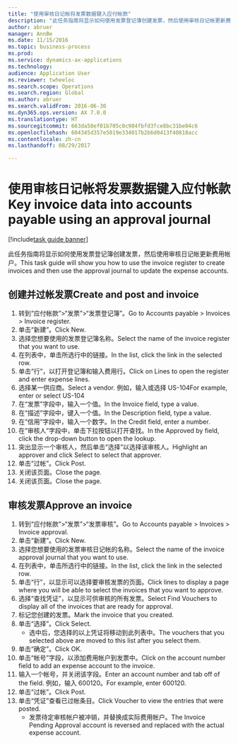 ```yaml
--- 
title: "使用审核日记帐将发票数据键入应付帐款"
description: "此任务指南将显示如何使用发票登记簿创建发票，然后使用审核日记帐更新费用帐户。"
author: abruer
manager: AnnBe
ms.date: 11/15/2016
ms.topic: business-process
ms.prod: 
ms.service: dynamics-ax-applications
ms.technology: 
audience: Application User
ms.reviewer: twheeloc
ms.search.scope: Operations
ms.search.region: Global
ms.author: abruer
ms.search.validFrom: 2016-06-30
ms.dyn365.ops.version: AX 7.0.0
ms.translationtype: HT
ms.sourcegitcommit: 663da58ef01b705c0c984fbfd3fce8bc31be04c6
ms.openlocfilehash: 604345d357e5019e334017b2b6d0413f40818acc
ms.contentlocale: zh-cn
ms.lasthandoff: 08/29/2017

---
```

# <a name="key-invoice-data-into-accounts-payable-using-an-approval-journal"></a><span data-ttu-id="dc211-103">使用审核日记帐将发票数据键入应付帐款</span><span class="sxs-lookup"><span data-stu-id="dc211-103">Key invoice data into accounts payable using an approval journal</span></span>

[!include[task guide banner](../../includes/task-guide-banner.md)]

<span data-ttu-id="dc211-104">此任务指南将显示如何使用发票登记簿创建发票，然后使用审核日记帐更新费用帐户。</span><span class="sxs-lookup"><span data-stu-id="dc211-104">This task guide will show you how to use the invoice register to create invoices and then use the approval journal to update the expense accounts.</span></span>


## <a name="create-and-post-and-invoice"></a><span data-ttu-id="dc211-105">创建并过帐发票</span><span class="sxs-lookup"><span data-stu-id="dc211-105">Create and post and invoice</span></span>
1. <span data-ttu-id="dc211-106">转到“应付帐款”>“发票”>“发票登记簿”。</span><span class="sxs-lookup"><span data-stu-id="dc211-106">Go to Accounts payable > Invoices > Invoice register.</span></span>
2. <span data-ttu-id="dc211-107">单击“新建”。</span><span class="sxs-lookup"><span data-stu-id="dc211-107">Click New.</span></span>
3. <span data-ttu-id="dc211-108">选择您想要使用的发票登记簿名称。</span><span class="sxs-lookup"><span data-stu-id="dc211-108">Select the name of the invoice register that you want to use.</span></span>
4. <span data-ttu-id="dc211-109">在列表中，单击所选行中的链接。</span><span class="sxs-lookup"><span data-stu-id="dc211-109">In the list, click the link in the selected row.</span></span>
5. <span data-ttu-id="dc211-110">单击“行”，以打开登记簿和输入费用行。</span><span class="sxs-lookup"><span data-stu-id="dc211-110">Click on Lines to open the register and enter expense lines.</span></span>
6. <span data-ttu-id="dc211-111">选择某一供应商。</span><span class="sxs-lookup"><span data-stu-id="dc211-111">Select a vendor.</span></span> <span data-ttu-id="dc211-112">例如，输入或选择 US-104</span><span class="sxs-lookup"><span data-stu-id="dc211-112">For example, enter or select US-104</span></span>
7. <span data-ttu-id="dc211-113">在“发票”字段中，输入一个值。</span><span class="sxs-lookup"><span data-stu-id="dc211-113">In the Invoice field, type a value.</span></span>
8. <span data-ttu-id="dc211-114">在“描述”字段中，键入一个值。</span><span class="sxs-lookup"><span data-stu-id="dc211-114">In the Description field, type a value.</span></span>
9. <span data-ttu-id="dc211-115">在“信用”字段中，输入一个数字。</span><span class="sxs-lookup"><span data-stu-id="dc211-115">In the Credit field, enter a number.</span></span>
10. <span data-ttu-id="dc211-116">在“审核人”字段中，单击下拉按钮以打开查找。</span><span class="sxs-lookup"><span data-stu-id="dc211-116">In the Approved by field, click the drop-down button to open the lookup.</span></span>
11. <span data-ttu-id="dc211-117">突出显示一个审核人，然后单击“选择”以选择该审核人。</span><span class="sxs-lookup"><span data-stu-id="dc211-117">Highlight an approver and click Select to select that approver.</span></span>
12. <span data-ttu-id="dc211-118">单击“过帐”。</span><span class="sxs-lookup"><span data-stu-id="dc211-118">Click Post.</span></span>
13. <span data-ttu-id="dc211-119">关闭该页面。</span><span class="sxs-lookup"><span data-stu-id="dc211-119">Close the page.</span></span>
14. <span data-ttu-id="dc211-120">关闭该页面。</span><span class="sxs-lookup"><span data-stu-id="dc211-120">Close the page.</span></span>

## <a name="approve-an-invoice"></a><span data-ttu-id="dc211-121">审核发票</span><span class="sxs-lookup"><span data-stu-id="dc211-121">Approve an invoice</span></span>
1. <span data-ttu-id="dc211-122">转到“应付帐款”>“发票”>“发票审核”。</span><span class="sxs-lookup"><span data-stu-id="dc211-122">Go to Accounts payable > Invoices > Invoice approval.</span></span>
2. <span data-ttu-id="dc211-123">单击“新建”。</span><span class="sxs-lookup"><span data-stu-id="dc211-123">Click New.</span></span>
3. <span data-ttu-id="dc211-124">选择您想要使用的发票审核日记帐的名称。</span><span class="sxs-lookup"><span data-stu-id="dc211-124">Select the name of the invoice approval journal that you want to use.</span></span>
4. <span data-ttu-id="dc211-125">在列表中，单击所选行中的链接。</span><span class="sxs-lookup"><span data-stu-id="dc211-125">In the list, click the link in the selected row.</span></span>
5. <span data-ttu-id="dc211-126">单击“行”，以显示可以选择要审核发票的页面。</span><span class="sxs-lookup"><span data-stu-id="dc211-126">Click lines to display a page where you will be able to select the invoices that you want to approve.</span></span>
6. <span data-ttu-id="dc211-127">选择“查找凭证”，以显示可供审核的所有发票。</span><span class="sxs-lookup"><span data-stu-id="dc211-127">Select Find Vouchers to display all of the invoices that are ready for approval.</span></span>
7. <span data-ttu-id="dc211-128">标记您创建的发票。</span><span class="sxs-lookup"><span data-stu-id="dc211-128">Mark the invoice that you created.</span></span>
8. <span data-ttu-id="dc211-129">单击“选择”。</span><span class="sxs-lookup"><span data-stu-id="dc211-129">Click Select.</span></span>
    * <span data-ttu-id="dc211-130">选中后，您选择的以上凭证将移动到此列表中。</span><span class="sxs-lookup"><span data-stu-id="dc211-130">The vouchers that you selected above are moved to this list after you select them.</span></span>  
9. <span data-ttu-id="dc211-131">单击“确定”。</span><span class="sxs-lookup"><span data-stu-id="dc211-131">Click OK.</span></span>
10. <span data-ttu-id="dc211-132">单击“帐号”字段，以添加费用帐户到发票中。</span><span class="sxs-lookup"><span data-stu-id="dc211-132">Click on the account number field to add an expense account to the invoice.</span></span>
11. <span data-ttu-id="dc211-133">输入一个帐号，并关闭该字段。</span><span class="sxs-lookup"><span data-stu-id="dc211-133">Enter an account number and tab off of the field.</span></span> <span data-ttu-id="dc211-134">例如，输入 600120。</span><span class="sxs-lookup"><span data-stu-id="dc211-134">For example, enter 600120.</span></span>
12. <span data-ttu-id="dc211-135">单击“过帐”。</span><span class="sxs-lookup"><span data-stu-id="dc211-135">Click Post.</span></span>
13. <span data-ttu-id="dc211-136">单击“凭证”查看已过帐条目。</span><span class="sxs-lookup"><span data-stu-id="dc211-136">Click Voucher to view the entries that were posted.</span></span>
    * <span data-ttu-id="dc211-137">发票待定审核帐户被冲销，并替换成实际费用帐户。</span><span class="sxs-lookup"><span data-stu-id="dc211-137">The Invoice Pending Approval account is reversed and replaced with the actual expense account.</span></span>  


